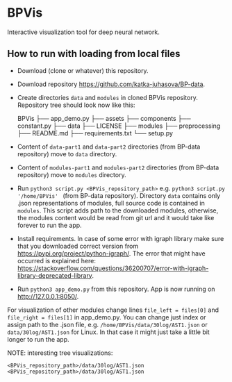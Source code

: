 # BPVis

Interactive visualization tool for deep neural network.

## How to run with loading from local files

- Download (clone or whatever) this repository.
- Download repository https://github.com/katka-juhasova/BP-data.
- Create directories `data` and `modules` in cloned BPVis repository.
Repository tree should look now like this:


    BPVis
        ├── app_demo.py
        ├── assets
        ├── components
        ├── constant.py 
        ├── data
        ├── LICENSE
        ├── modules 
        ├── preprocessing
        ├── README.md 
        ├── requirements.txt
        └── setup.py


- Content of `data-part1` and `data-part2` directories (from BP-data repository) move to `data` directory.
- Content of `modules-part1` and `modules-part2` directories (from BP-data repository) move to `modules` directory.
- Run `python3 script.py <BPVis_repository_path>` e.g. `python3 script.py '/home/BPVis'
` (from BP-data repository). Directory `data` contains only .json representations of modules, 
full source code is contained in `modules`. This script adds path to the downloaded modules, otherwise, the modules content
would be read from git url and it would take like forever to run the app.
- Install requirements. In case of some error with igraph library make sure that you downloaded correct version from https://pypi.org/project/python-igraph/.
The error that might have occurred is explained here: https://stackoverflow.com/questions/36200707/error-with-igraph-library-deprecated-library.
- Run `python3 app_demo.py` from this repository. App is now running on http://127.0.0.1:8050/.

For visualization of other modules change lines `file_left = files[0]` and `file_right = files[1]` in app_demo.py. 
You can change just index or assign path to the .json file, e.g. `/home/BPVis/data/30log/AST1.json` or `data/30log/AST1.json` for Linux. In that case it might just take a little bit longer to run the app.

NOTE: interesting tree visualizations:
    
    <BPVis_repository_path>/data/30log/AST1.json
    <BPVis_repository_path>/data/30log/AST1.json


